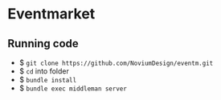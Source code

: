 # Eventmarket

## Running code ##

* $ `git clone https://github.com/NoviumDesign/eventm.git`
* $ `cd` into folder
* $ `bundle install`
* $ `bundle exec middleman server`
